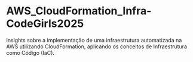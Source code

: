 # AWS_CloudFormation_Infra-CodeGirls2025
Insights sobre a implementação de uma infraestrutura automatizada na AWS utilizando CloudFormation, aplicando os conceitos de Infraestrutura como Código (IaC).
